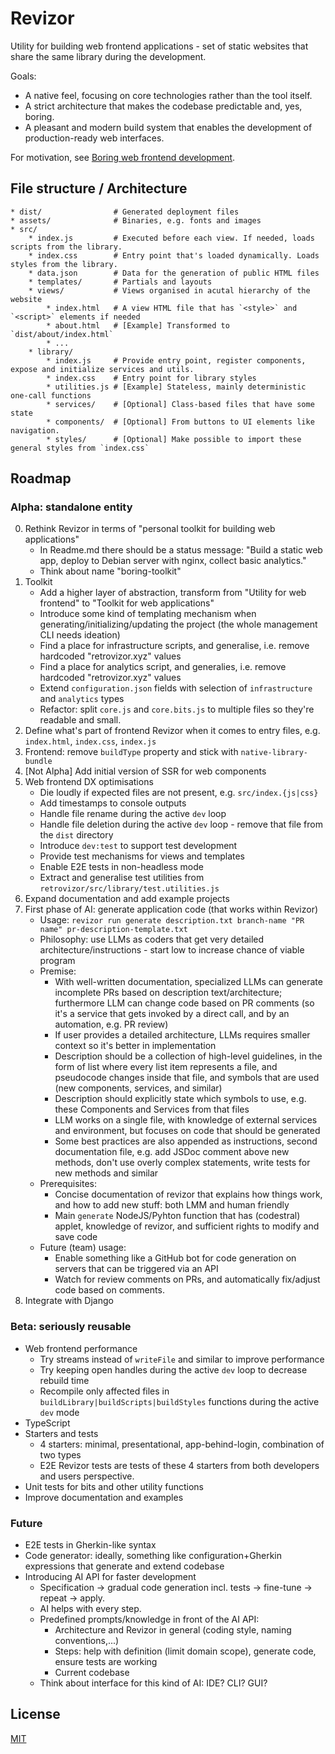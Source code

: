 # Revizor

Utility for building web frontend applications - set of static websites that share the same library during the development.

Goals:

* A native feel, focusing on core technologies rather than the tool itself.
* A strict architecture that makes the codebase predictable and, yes, boring.
* A pleasant and modern build system that enables the development of production-ready web interfaces.

For motivation, see [Boring web frontend development](https://retrovizor.xyz/text/boring-web-frontend-development/).

## File structure / Architecture

```
* dist/                # Generated deployment files
* assets/              # Binaries, e.g. fonts and images
* src/
    * index.js         # Executed before each view. If needed, loads scripts from the library.
    * index.css        # Entry point that's loaded dynamically. Loads styles from the library.
    * data.json        # Data for the generation of public HTML files
    * templates/       # Partials and layouts
    * views/           # Views organised in acutal hierarchy of the website
        * index.html   # A view HTML file that has `<style>` and `<script>` elements if needed
        * about.html   # [Example] Transformed to `dist/about/index.html`
        * ...
    * library/
        * index.js     # Provide entry point, register components, expose and initialize services and utils.
        * index.css    # Entry point for library styles
        * utilities.js # [Example] Stateless, mainly deterministic one-call functions
        * services/    # [Optional] Class-based files that have some state
        * components/  # [Optional] From buttons to UI elements like navigation.
        * styles/      # [Optional] Make possible to import these general styles from `index.css`
```

## Roadmap

### Alpha: standalone entity

0. Rethink Revizor in terms of "personal toolkit for building web applications"
    * In Readme.md there should be a status message: "Build a static web app, deploy to Debian server with nginx, collect basic analytics."
    * Think about name "boring-toolkit"
1. Toolkit
    * Add a higher layer of abstraction, transform from "Utility for web frontend" to "Toolkit for web applications"
    * Introduce some kind of templating mechanism when generating/initializing/updating the project (the whole management CLI needs ideation)
    * Find a place for infrastructure scripts, and generalise, i.e. remove hardcoded "retrovizor.xyz" values
    * Find a place for analytics script, and generalies, i.e. remove hardcoded "retrovizor.xyz" values
    * Extend `configuration.json` fields with selection of `infrastructure` and `analytics` types
    * Refactor: split `core.js` and `core.bits.js` to multiple files so they're readable and small.
2. Define what's part of frontend Revizor when it comes to entry files, e.g. `index.html`, `index.css`, `index.js`
3. Frontend: remove `buildType` property and stick with `native-library-bundle`
4. [Not Alpha] Add initial version of SSR for web components
5. Web frontend DX optimisations
    * Die loudly if expected files are not present, e.g. `src/index.{js|css}`
    * Add timestamps to console outputs
    * Handle file rename during the active `dev` loop
    * Handle file deletion during the active `dev` loop - remove that file from the `dist` directory
    * Introduce `dev:test` to support test development
    * Provide test mechanisms for views and templates
    * Enable E2E tests in non-headless mode
    * Extract and generalise test utilities from `retrovizor/src/library/test.utilities.js`
6. Expand documentation and add example projects
7. First phase of AI: generate application code (that works within Revizor)
    * Usage: `revizor run generate description.txt branch-name "PR name" pr-description-template.txt`
    * Philosophy: use LLMs as coders that get very detailed architecture/instructions - start low to increase chance of viable program
    * Premise:
        * With well-written documentation, specialized LLMs can generate incomplete PRs based on description text/architecture; furthermore
          LLM can change code based on PR comments (so it's a service that gets invoked by a direct call, and by an automation, e.g. PR review)
        * If user provides a detailed architecture, LLMs requires smaller context so it's better in implementation
        * Description should be a collection of high-level guidelines, in the form of list where every list item represents a file, and pseudocode
          changes inside that file, and symbols that are used (new components, services, and similar)
        * Description should explicitly state which symbols to use, e.g. these Components and Services from that files
        * LLM works on a single file, with knowledge of external services and environment, but focuses on code that should be generated
        * Some best practices are also appended as instructions, second documentation file, e.g. add JSDoc comment above new methods, don't use
          overly complex statements, write tests for new methods and similar
    * Prerequisites:
        * Concise documentation of revizor that explains how things work, and how to add new stuff: both LMM and human friendly
        * Main `generate` NodeJS/Pyhton function that has (codestral) applet, knowledge of revizor, and sufficient rights to modify and save code
    * Future (team) usage:
        * Enable something like a GitHub bot for code generation on servers that can be triggered via an API
        * Watch for review comments on PRs, and automatically fix/adjust code based on comments.
8. Integrate with Django

### Beta: seriously reusable

* Web frontend performance
    * Try streams instead of `writeFile` and similar to improve performance 
    * Try keeping open handles during the active `dev` loop to decrease rebuild time
    * Recompile only affected files in `buildLibrary|buildScripts|buildStyles` functions during the active `dev` mode
* TypeScript
* Starters and tests
    * 4 starters: minimal, presentational, app-behind-login, combination of two types
    * E2E Revizor tests are tests of these 4 starters from both developers and users perspective.
* Unit tests for bits and other utility functions
* Improve documentation and examples

### Future

* E2E tests in Gherkin-like syntax
* Code generator: ideally, something like configuration+Gherkin expressions that generate and extend codebase
* Introducing AI API for faster development
    * Specification -> gradual code generation incl. tests -> fine-tune -> repeat -> apply.
    * AI helps with every step.
    * Predefined prompts/knowledge in front of the AI API:
        * Architecture and Revizor in general (coding style, naming conventions,...)
        * Steps: help with definition (limit domain scope), generate code, ensure tests are working
        * Current codebase
    * Think about interface for this kind of AI: IDE? CLI? GUI?

## License

[MIT](License)
